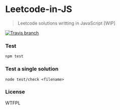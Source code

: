 # Leetcode-in-JS
> Leetcode solutions writting in JavaScript [WIP]

[![Travis branch](https://img.shields.io/travis/flowmemo/leetcode-in-js/master.svg?style=flat-square)](https://travis-ci.org/flowmemo/leetcode-in-js)

### Test
```shell
npm test
```

### Test a single solution
```shell
node test/check <filename>
```

### License
WTFPL
